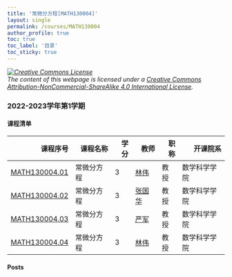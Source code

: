 ```yaml
---
title: '常微分方程[MATH130004]'
layout: single
permalink: /courses/MATH130004
author_profile: true
toc: true
toc_label: '目录'
toc_sticky: true
---
```



<div class='notice--warning'>
	<p><i><a rel='license' href='http://creativecommons.org/licenses/by-nc-sa/4.0/'><img alt='Creative Commons License' style='border-width:0' src='https://i.creativecommons.org/l/by-nc-sa/4.0/88x31.png' /></a><br /> The content of this webpage is licensed under a <a rel='license' href='http://creativecommons.org/licenses/by-nc-sa/4.0/'>Creative Commons Attribution-NonCommercial-ShareAlike 4.0 International License</a>.</i></p>
</div>

### 2022-2023学年第1学期


#### 课程清单

<div style='text-align: center;' id='MATH130004_2223F'> <table id='MATH130004_2223F_table'>
  <thead>
    <tr style="text-align: right;">
      <th>课程序号</th>
      <th>课程名称</th>
      <th>学分</th>
      <th>教师</th>
      <th>职称</th>
      <th>开课院系</th>
    </tr>
  </thead>
  <tbody>
    <tr>
      <td><a href='https://fdu-math.github.io/courses/class-id/MATH130004-01'>MATH130004.01</a></td>
      <td>常微分方程</td>
      <td>3</td>
      <td><a href='https://fdu-math.github.io/teachers/林伟'>林伟</a></td>
      <td>教授</td>
      <td>数学科学学院</td>
    </tr>
    <tr>
      <td><a href='https://fdu-math.github.io/courses/class-id/MATH130004-02'>MATH130004.02</a></td>
      <td>常微分方程</td>
      <td>3</td>
      <td><a href='https://fdu-math.github.io/teachers/张国华'>张国华</a></td>
      <td>教授</td>
      <td>数学科学学院</td>
    </tr>
    <tr>
      <td><a href='https://fdu-math.github.io/courses/class-id/MATH130004-03'>MATH130004.03</a></td>
      <td>常微分方程</td>
      <td>3</td>
      <td><a href='https://fdu-math.github.io/teachers/严军'>严军</a></td>
      <td>教授</td>
      <td>数学科学学院</td>
    </tr>
    <tr>
      <td><a href='https://fdu-math.github.io/courses/class-id/MATH130004-04'>MATH130004.04</a></td>
      <td>常微分方程</td>
      <td>3</td>
      <td><a href='https://fdu-math.github.io/teachers/林伟'>林伟</a></td>
      <td>教授</td>
      <td>数学科学学院</td>
    </tr>
  </tbody>
</table></div>

#### Posts

